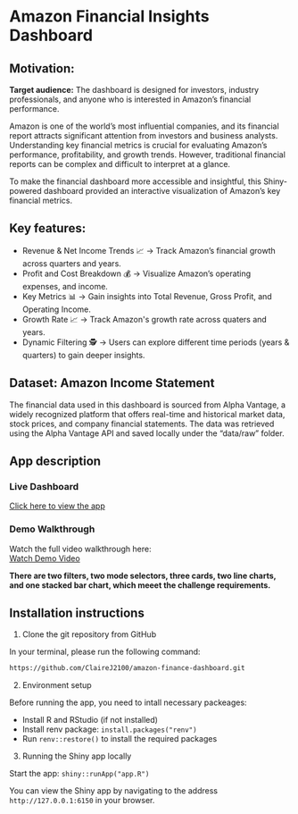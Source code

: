# Amazon Financial Insights Dashboard

## Motivation:
**Target audience:** The dashboard is designed for investors, industry professionals, and anyone who is interested in Amazon’s financial performance.

Amazon is one of the world’s most influential companies, and its financial report attracts significant attention from investors and business analysts. Understanding key financial metrics is crucial for evaluating Amazon’s performance, profitability, and growth trends. However, traditional financial reports can be complex and difficult to interpret at a glance. 

To make the financial dashboard more accessible and insightful, this Shiny-powered dashboard provided an interactive visualization of Amazon’s key financial metrics.

## Key features:
- Revenue & Net Income Trends 📈 -> Track Amazon’s financial growth across quarters and years.
- Profit and Cost Breakdown 💰 -> Visualize Amazon’s operating expenses, and income.
- Key Metrics 📊 -> Gain insights into Total Revenue, Gross Profit, and Operating Income.
- Growth Rate 📈 -> Track Amazon's growth rate across quaters and years.
- Dynamic Filtering 🕵 -> Users can explore different time periods (years & quarters) to gain deeper insights.

## Dataset: Amazon Income Statement

The financial data used in this dashboard is sourced from Alpha Vantage, a widely recognized platform that offers real-time and historical market data, stock prices, and company financial statements. The data was retrieved using the Alpha Vantage API and saved locally under the “data/raw” folder.


## App description

### Live Dashboard
[Click here to view the app](https://0195babc-df20-0298-ff8f-d26e52e0ef0a.share.connect.posit.cloud/)

### Demo Walkthrough
Watch the full video walkthrough here:  
[Watch Demo Video](img/demo.mp4)

**There are two filters, two mode selectors, three cards, two line charts, and one stacked bar chart, which meeet the challenge requirements.**

## Installation instructions
1. Clone the git repository from GitHub

In your terminal, please run the following command:

```bash
https://github.com/ClaireJ2100/amazon-finance-dashboard.git
```

2. Environment setup

Before running the app, you need to intall necessary packeages: 

- Install R and RStudio (if not installed)
- Install renv package: `install.packages("renv")`
- Run `renv::restore()` to install the required packages


3.  Running the Shiny app locally

Start the app: `shiny::runApp("app.R")`


You can view the Shiny app by navigating to the address `http://127.0.0.1:6150` in your browser.

